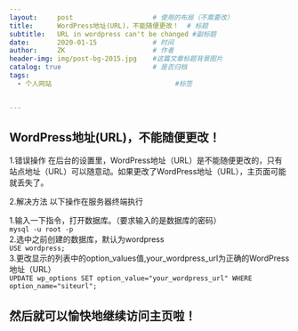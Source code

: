 ```yaml
---
layout:     post                    # 使用的布局（不需要改）
title:      WordPress地址(URL)，不能随便更改！  # 标题 
subtitle:   URL in wordpress can't be changed #副标题
date:       2020-01-15              # 时间
author:     ZK                      # 作者
header-img: img/post-bg-2015.jpg    #这篇文章标题背景图片
catalog: true                       # 是否归档
tags:
  - 个人网站                               #标签


---
```


## WordPress地址(URL)，不能随便更改！

1.错误操作
  在后台的设置里，WordPress地址（URL）是不能随便更改的，只有站点地址（URL）可以随意动。如果更改了WordPress地址（URL），主页面可能就丢失了。

2.解决方法
以下操作在服务器终端执行  

1.输入一下指令，打开数据库。（要求输入的是数据库的密码）  
`mysql -u root -p `		  
2.选中之前创建的数据库，默认为wordpress  
`USE wordpress;`  
3.更改显示的列表中的option_values值,your_wordpress_url为正确的WordPress地址（URL）  
`UPDATE wp_options SET option_value="your_wordpress_url" WHERE option_name="siteurl";`    

## 然后就可以愉快地继续访问主页啦！





